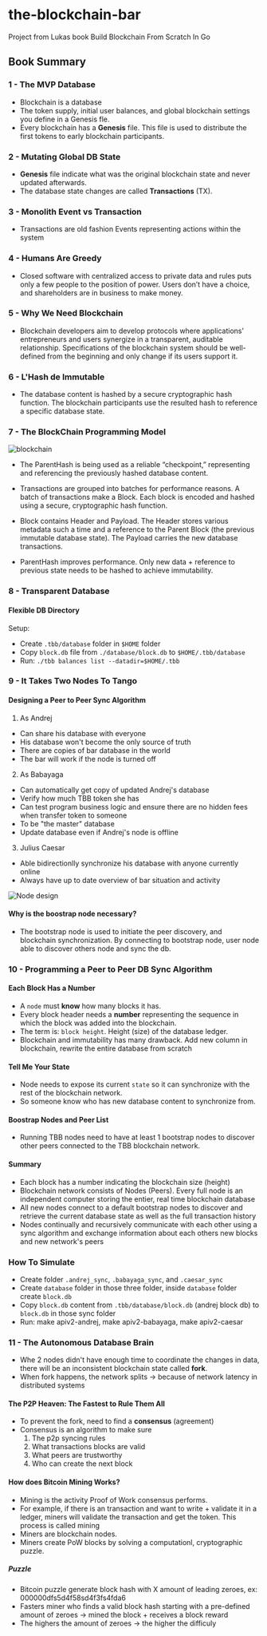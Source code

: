 # the-blockchain-bar

Project from Lukas book Build Blockchain From Scratch In Go

## Book Summary

### 1 - The MVP Database

- Blockchain is a database
- The token supply, initial user balances, and global blockchain settings you define in a Genesis fle.
- Every blockchain has a **Genesis** file. This file is used to distribute the first tokens to early blockchain participants.

### 2 - Mutating Global DB State

- **Genesis** file indicate what was the original blockchain state and never updated afterwards.
- The database state changes are called **Transactions** (TX).

### 3 - Monolith Event vs Transaction

- Transactions are old fashion Events representing actions within the system

### 4 - Humans Are Greedy

- Closed software with centralized access to private data and rules puts only a few people to the position of power. Users don’t have a choice, and shareholders are in business to make money.

### 5 - Why We Need Blockchain

- Blockchain developers aim to develop protocols where applications’ entrepreneurs and users synergize in a transparent, auditable relationship. Specifications of the blockchain system should be well-defined from the beginning and only change if its users support it.

### 6 - L'Hash de Immutable

- The database content is hashed by a secure cryptographic hash function. The blockchain participants use the resulted hash to reference a specific database state.

### 7 - The BlockChain Programming Model

![blockchain](./public/img/blockchain.png)

- The ParentHash is being used as a reliable “checkpoint,” representing and referencing the previously hashed database content.

- Transactions are grouped into batches for performance reasons. A batch of transactions make a Block. Each block is encoded and hashed using a secure, cryptographic hash function.

- Block contains Header and Payload. The Header stores various metadata such a time and a reference to the Parent Block (the previous immutable database state). The Payload carries the new database transactions.

- ParentHash improves performance. Only new data + reference to previous state needs to be hashed to achieve immutability.

### 8 - Transparent Database

#### Flexible DB Directory

Setup:

- Create `.tbb/database` folder in `$HOME` folder
- Copy `block.db` file from `./database/block.db` to `$HOME/.tbb/database`
- Run: `./tbb balances list --datadir=$HOME/.tbb`

### 9 - It Takes Two Nodes To Tango

#### Designing a Peer to Peer Sync Algorithm

1. As Andrej

- Can share his database with everyone
- His database won't become the only source of truth
- There are copies of bar database in the world
- The bar will work if the node is turned off

2. As Babayaga

- Can automatically get copy of updated Andrej's database
- Verify how much TBB token she has
- Can test program business logic and ensure there are no hidden fees when transfer token to someone
- To be "the master" database
- Update database even if Andrej's node is offline

3. Julius Caesar

- Able bidirectionlly synchronize his database with anyone currently online
- Always have up to date overview of bar situation and activity

![Node design](./public/img/node_design.png)

#### Why is the boostrap node necessary?

- The bootstrap node is used to initiate the peer discovery, and blockchain synchronization. By connecting to bootstrap node, user node able to discover others node and sync the db.

### 10 - Programming a Peer to Peer DB Sync Algorithm

#### Each Block Has a Number

- A `node` must **know** how many blocks it has.
- Every block header needs a **number** representing the sequence in which the block was added into the blockchain.
- The term is: `block height`. Height (size) of the database ledger.
- Blockchain and immutability has many drawback. Add new column in blockchain, rewrite the entire database from scratch

#### Tell Me Your State

- Node needs to expose its current `state` so it can synchronize with the rest of the blockchain network.
- So someone know who has new database content to synchronize from.

#### Boostrap Nodes and Peer List

- Running TBB nodes need to have at least 1 bootstrap nodes to discover other peers connected to the TBB blockchain network.

#### Summary

- Each block has a number indicating the blockchain size (height)
- Blockchain network consists of Nodes (Peers). Every full node is an independent computer storing the entier, real time blockchain database
- All new nodes connect to a default bootstrap nodes to discover and retrieve the current database state as well as the full transaction history
- Nodes continually and recursively communicate with each other using a sync algorithm and exchange information about each others new blocks and new network's peers

### How To Simulate

- Create folder `.andrej_sync`, `.babayaga_sync`, and `.caesar_sync`
- Create `database` folder in those three folder, inside `database` folder create `block.db`
- Copy `block.db` content from `.tbb/database/block.db` (andrej block db) to `block.db` in those sync folder
- Run: make apiv2-andrej, make apiv2-babayaga, make apiv2-caesar

### 11 - The Autonomous Database Brain

- Whe 2 nodes didn't have enough time to coordinate the changes in data, there will be an inconsistent blockchain state called **fork**.
- When fork happens, the network splits -> because of network latency in distributed systems

#### The P2P Heaven: The Fastest to Rule Them All

- To prevent the fork, need to find a **consensus** (agreement)
- Consensus is an algorithm to make sure
    1. The p2p syncing rules
    2. What transactions blocks are valid
    3. What peers are trustworthy
    4. Who can create the next block

#### How does Bitcoin Mining Works?

- Mining is the activity Proof of Work consensus performs.
- For example, if there is an transaction and want to write + validate it in a ledger, miners will validate the transaction and get the token. This process is called mining
- Miners are blockchain nodes.
- Miners create PoW blocks by solving a computationl, cryptographic puzzle.

##### Puzzle

- Bitcoin puzzle generate block hash with X amount of leading zeroes, ex: 000000dfs5d4f58sd4f3fs4fda6
- Fasters miner who finds a valid block hash starting with a pre-defined amount of zeroes -> mined the block + receives a block reward
- The highers the amount of zeroes -> the higher the difficuly

